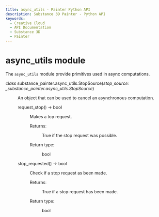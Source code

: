 ```yaml
---
title: async_utils - Painter Python API
description: Substance 3D Painter - Python API
keywords:
  - Creative Cloud
  - API Documentation
  - Substance 3D
  - Painter
---
```







<div class="wy-grid-for-nav">


<div class="wy-nav-content">
<div class="rst-content style-external-links">

<div class="document" itemscope="itemscope" itemtype="http://schema.org/Article" role="main">
<div itemprop="articleBody">

<h1>async_utils module<a class="headerlink" href="#module-substance_painter.async_utils" title="Link to this heading"> </a></h1>
<p class>The <code class="docutils literal notranslate">async_utils</code> module provide primitives used in async computations.</p>
<dl class="py class">
<dt class="sig sig-object py" id="substance_painter.async_utils.StopSource">
<em class="property">class </em>substance_painter.async_utils.StopSource(<em class="sig-param">stop_source: _substance_painter.async_utils.StopSource</em>)<a class="headerlink" href="#substance_painter.async_utils.StopSource" title="Link to this definition"> </a></dt>
<dd><p class>An object that can be used to cancel an asynchronous computation.</p>
<dl class="py method">
<dt class="sig sig-object py" id="substance_painter.async_utils.StopSource.request_stop">
request_stop() → bool<a class="headerlink" href="#substance_painter.async_utils.StopSource.request_stop" title="Link to this definition"> </a></dt>
<dd><p class>Makes a top request.</p>
<dl class="field-list simple">
<dt class="field-odd">Returns:</dt>
<dd class="field-odd"><p class>True if the stop request was possible.</p>
</dd>
<dt class="field-even">Return type:</dt>
<dd class="field-even"><p class>bool</p>
</dd>
</dl>
</dd></dl>
<dl class="py method">
<dt class="sig sig-object py" id="substance_painter.async_utils.StopSource.stop_requested">
stop_requested() → bool<a class="headerlink" href="#substance_painter.async_utils.StopSource.stop_requested" title="Link to this definition"> </a></dt>
<dd><p class>Check if a stop request as been made.</p>
<dl class="field-list simple">
<dt class="field-odd">Returns:</dt>
<dd class="field-odd"><p class>True if a stop request has been made.</p>
</dd>
<dt class="field-even">Return type:</dt>
<dd class="field-even"><p class>bool</p>
</dd>
</dl>
</dd></dl>
</dd></dl>

</div>
</div>

</div>
</div>

</div>


